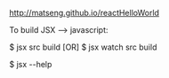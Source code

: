 http://matseng.github.io/reactHelloWorld

To build JSX --> javascript:

$ jsx src build  [OR]
$ jsx watch src build

$ jsx --help
